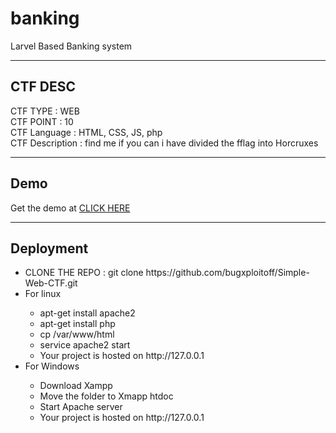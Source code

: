 # banking
Larvel Based Banking system

--------------------------------------------
## CTF DESC
CTF TYPE : WEB <br />
CTF POINT : 10<br />
CTF Language : HTML, CSS, JS, php<br />
CTF Description : find me if you can i have divided the fflag into Horcruxes<br />

---------------------------------------------
## Demo
Get the demo at <a href= "https://bugxploitoff.github.io/Simple-Web-CTF/" > CLICK HERE </a><br />

---------------------------------------------
## Deployment 
<ul>
  <li> CLONE THE REPO : git clone https://github.com/bugxploitoff/Simple-Web-CTF.git</li>
  <li>For linux</li>
    <ul>
      <li> apt-get install apache2</li>
       <li> apt-get install php</li>
      <li>cp <clone folder> /var/www/html</li>
      <li>service apache2 start</li>
      <li> Your project is hosted on http://127.0.0.1 </li>
  </ul>
  <li>For Windows</li>
    <ul>
      <li>Download Xampp</li>
      <li>Move the folder to Xmapp htdoc</li>
      <li>Start Apache server</li>
      <li> Your project is hosted on http://127.0.0.1 </li>
  </ul>
</ul>
